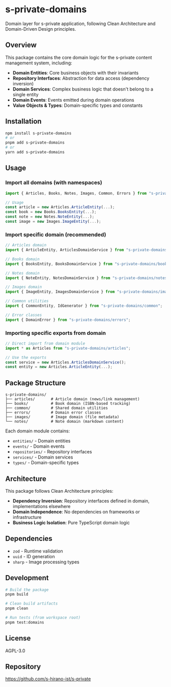 # s-private-domains

Domain layer for s-private application, following Clean Architecture and Domain-Driven Design principles.

## Overview

This package contains the core domain logic for the s-private content management system, including:

- **Domain Entities**: Core business objects with their invariants
- **Repository Interfaces**: Abstraction for data access (dependency inversion)
- **Domain Services**: Complex business logic that doesn't belong to a single entity
- **Domain Events**: Events emitted during domain operations
- **Value Objects & Types**: Domain-specific types and constants

## Installation

```bash
npm install s-private-domains
# or
pnpm add s-private-domains
# or
yarn add s-private-domains
```

## Usage

### Import all domains (with namespaces)

```typescript
import { Articles, Books, Notes, Images, Common, Errors } from "s-private-domains";

// Usage
const article = new Articles.ArticleEntity(...);
const book = new Books.BooksEntity(...);
const note = new Notes.NoteEntity(...);
const image = new Images.ImageEntity(...);
```

### Import specific domain (recommended)

```typescript
// Articles domain
import { ArticleEntity, ArticlesDomainService } from "s-private-domains/articles";

// Books domain
import { BooksEntity, BooksDomainService } from "s-private-domains/books";

// Notes domain
import { NoteEntity, NotesDomainService } from "s-private-domains/notes";

// Images domain
import { ImageEntity, ImagesDomainService } from "s-private-domains/images";

// Common utilities
import { CommonEntity, IdGenerator } from "s-private-domains/common";

// Error classes
import { DomainError } from "s-private-domains/errors";
```

### Importing specific exports from domain

```typescript
// Direct import from domain module
import * as Articles from "s-private-domains/articles";

// Use the exports
const service = new Articles.ArticlesDomainService();
const entity = new Articles.ArticleEntity(...);
```

## Package Structure

```
s-private-domains/
├── articles/       # Article domain (news/link management)
├── books/          # Book domain (ISBN-based tracking)
├── common/         # Shared domain utilities
├── errors/         # Domain error classes
├── images/         # Image domain (file metadata)
└── notes/          # Note domain (markdown content)
```

Each domain module contains:
- `entities/` - Domain entities
- `events/` - Domain events
- `repositories/` - Repository interfaces
- `services/` - Domain services
- `types/` - Domain-specific types

## Architecture

This package follows Clean Architecture principles:

- **Dependency Inversion**: Repository interfaces defined in domain, implementations elsewhere
- **Domain Independence**: No dependencies on frameworks or infrastructure
- **Business Logic Isolation**: Pure TypeScript domain logic

## Dependencies

- `zod` - Runtime validation
- `uuid` - ID generation
- `sharp` - Image processing types

## Development

```bash
# Build the package
pnpm build

# Clean build artifacts
pnpm clean

# Run tests (from workspace root)
pnpm test:domains
```

## License

AGPL-3.0

## Repository

https://github.com/s-hirano-ist/s-private
